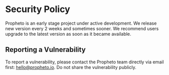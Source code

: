 # Security Policy

Propheto is an early stage project under active development. We release new version every 2 weeks and sometimes sooner. We recommend users upgrade to the latest version as soon as it became available. 

Reporting a Vulnerability
---
To report a vulnerability, please contact the Propheto team directly via email first: hello@propheto.io. Do not share the vulnerability publicly.